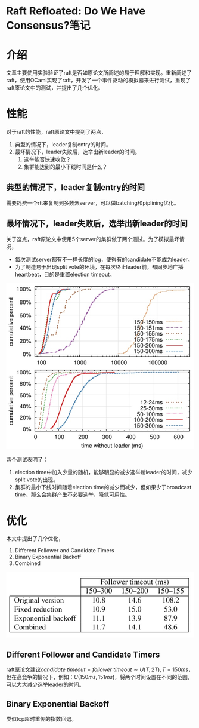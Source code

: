 # Raft Refloated: Do We Have Consensus?笔记
# 介绍
文章主要使用实验验证了raft是否如原论文所阐述的易于理解和实现。重新阐述了raft，使用OCaml实现了raft，开发了一个事件驱动的模拟器来进行测试，重现了raft原论文中的测试，并提出了几个优化。

# 性能
对于raft的性能，raft原论文中提到了两点，
1. 典型的情况下，leader复制entry的时间。
2. 最坏情况下，leader失败后，选举出新leader的时间。
    1. 选举能否快速收敛？
    2. 集群能达到的最小下线时间是什么？

## 典型的情况下，leader复制entry的时间
需要耗费一个rtt来复制到多数派server，可以做batching和piplining优化。

## 最坏情况下，leader失败后，选举出新leader的时间
关于这点，raft原论文中使用5个server的集群做了两个测试。为了模拟最坏情况，
* 每次测试server都有不一样长度的log，使得有的candidate不能成为leader。
* 为了制造易于出现split vote的环境，在每次终止leader前，都同步地广播heartbeat，目的是重置election timeout。

![-w302](media/15669840871709/15674125053563.jpg)

两个测试表明了：
1. election time中加入少量的随机，能够明显的减少选举新leader的时间，减少split vote的出现。
2. 集群的最小下线时间随着election time的减少而减少，但如果少于broadcast time，那么会集群产生不必要选举，降低可用性。

# 优化
本文中提出了几个优化，
1. Different Follower and Candidate Timers
2. Binary Exponential Backoff
3. Combined

![-w293](media/15669840871709/15674141041720.jpg)

## Different Follower and Candidate Timers
raft原论文建议$\textit{candidate timeout} = \textit{follower timeout} ∼ U(T, 2T), T=150ms$，但在高竞争的情况下，例如：$U(150ms, 151ms)$，将两个时间设置在不同的范围，可以大大减少选举leader的时间。

## Binary Exponential Backoff
类似tcp超时重传的指数回退。
